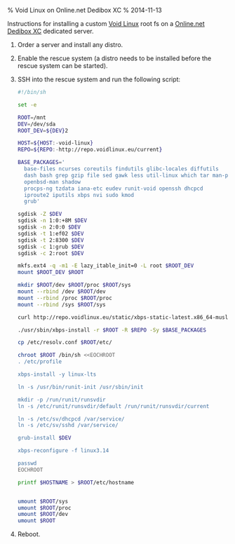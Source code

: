 % Void Linux on Online.net Dedibox XC
% 2014-11-13

Instructions for installing a custom [Void Linux][] root fs on
a [Online.net][] [Dedibox XC][] dedicated server.

1. Order a server and install any distro.
2. Enable the rescue system (a distro needs to be installed before
   the rescue system can be started).
2. SSH into the rescue system and run the following script:

    ```sh
    #!/bin/sh

    set -e

    ROOT=/mnt
    DEV=/dev/sda
    ROOT_DEV=${DEV}2

    HOST=${HOST:-void-linux}
    REPO=${REPO:-http://repo.voidlinux.eu/current}

    BASE_PACKAGES='
      base-files ncurses coreutils findutils glibc-locales diffutils
      dash bash grep gzip file sed gawk less util-linux which tar man-pages
      openbsd-man shadow
      procps-ng tzdata iana-etc eudev runit-void openssh dhcpcd
      iproute2 iputils xbps nvi sudo kmod
      grub'

    sgdisk -Z $DEV
    sgdisk -n 1:0:+8M $DEV
    sgdisk -n 2:0:0 $DEV
    sgdisk -t 1:ef02 $DEV
    sgdisk -t 2:8300 $DEV
    sgdisk -c 1:grub $DEV
    sgdisk -c 2:root $DEV

    mkfs.ext4 -q -m1 -E lazy_itable_init=0 -L root $ROOT_DEV
    mount $ROOT_DEV $ROOT

    mkdir $ROOT/dev $ROOT/proc $ROOT/sys
    mount --rbind /dev $ROOT/dev
    mount --rbind /proc $ROOT/proc
    mount --rbind /sys $ROOT/sys

    curl http://repo.voidlinux.eu/static/xbps-static-latest.x86_64-musl.tar.xz | tar xJ

    ./usr/sbin/xbps-install -r $ROOT -R $REPO -Sy $BASE_PACKAGES

    cp /etc/resolv.conf $ROOT/etc/

    chroot $ROOT /bin/sh <<EOCHROOT
    . /etc/profile

    xbps-install -y linux-lts

    ln -s /usr/bin/runit-init /usr/sbin/init

    mkdir -p /run/runit/runsvdir
    ln -s /etc/runit/runsvdir/default /run/runit/runsvdir/current

    ln -s /etc/sv/dhcpcd /var/service/
    ln -s /etc/sv/sshd /var/service/

    grub-install $DEV

    xbps-reconfigure -f linux3.14

    passwd
    EOCHROOT

    printf $HOSTNAME > $ROOT/etc/hostname


    umount $ROOT/sys
    umount $ROOT/proc
    umount $ROOT/dev
    umount $ROOT
    ```
5. Reboot.

[Void Linux]: http://voidlinux.eu/
[Online.net]: http://www.online.net/en
[Dedibox XC]: http://www.online.net/en/dedicated-server/dedibox-xc
